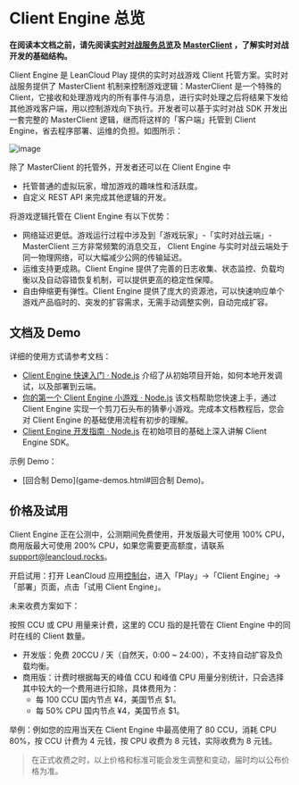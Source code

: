 # Client Engine 总览

**在阅读本文档之前，请先阅读[实时对战服务总览](multiplayer.html)及 [MasterClient](multiplayer-guide-js.html#MasterClient) ，了解实时对战开发的基础结构。**

Client Engine 是 LeanCloud Play 提供的实时对战游戏 Client 托管方案。实时对战服务提供了 MasterClient 机制来控制游戏逻辑：MasterClient 是一个特殊的 Client，它接收和处理游戏内的所有事件与消息，进行实时处理之后将结果下发给其他游戏客户端，用以控制游戏向下执行。开发者可以基于实时对战 SDK 开发出一套完整的 MasterClient 逻辑，继而将这样的「客户端」托管到 Client Engine，省去程序部署、运维的负担。如图所示：

![image](images/client-engine-structure.png)

除了 MasterClient 的托管外，开发者还可以在 Client Engine 中

* 托管普通的虚拟玩家，增加游戏的趣味性和活跃度。
* 自定义 REST API 来完成其他逻辑的开发。

将游戏逻辑托管在 Client Engine 有以下优势：

* 网络延迟更低。游戏运行过程中涉及到「游戏玩家」-「实时对战云端」- MasterClient 三方非常频繁的消息交互， Client Engine 与实时对战云端处于同一物理网络，可以大幅减少公网的传输延迟。
* 运维支持更成熟。Client Engine 提供了完善的日志收集、状态监控、负载均衡以及自动容错恢复机制，可以提供更高的稳定性保障。
* 自由伸缩更有弹性。Client Engine 提供了庞大的资源池，可以快速响应单个游戏产品临时的、突发的扩容需求，无需手动调整实例，自动完成扩容。

## 文档及 Demo

详细的使用方式请参考文档：

* [Client Engine 快速入门 · Node.js](client-engine-quick-start-node.html) 介绍了从初始项目开始，如何本地开发调试，以及部署到云端。
* [你的第一个 Client Engine 小游戏 · Node.js](client-engine-first-game-node.html) 该文档帮助您快速上手，通过 Client Engine 实现一个剪刀石头布的猜拳小游戏。完成本文档教程后，您会对 Client Engine 的基础使用流程有初步的理解。
* [Client Engine 开发指南 · Node.js](client-engine-guide-node.html) 在初始项目的基础上深入讲解 Client Engine SDK。


示例 Demo：

* [回合制 Demo](game-demos.html#回合制 Demo)。

## 价格及试用

Client Engine 正在公测中，公测期间免费使用，开发版最大可使用 100% CPU，商用版最大可使用 200% CPU，如果您需要更高额度，请联系 support@leancloud.rocks。

开启试用：打开 LeanCloud 应用[控制台](/app.html?appid={{appid}})，进入「Play」->「Client Engine」->「部署」页面，点击「试用 Client Engine」。

未来收费方案如下：

按照 CCU 或 CPU 用量来计费，这里的 CCU 指的是托管在 Client Engine 中的同时在线的 Client 数量。

* 开发版：免费 20CCU / 天（自然天，0:00 ~ 24:00），不支持自动扩容及负载均衡。
* 商用版：计费时根据每天的峰值 CCU 和峰值 CPU 用量分别统计，只会选择其中较大的一个费用进行扣除，具体费用为：
  * 每 100 CCU 国内节点 ¥4，美国节点 $1。
  * 每 50% CPU 国内节点 ¥4，美国节点 $1。

举例：例如您的应用当天在 Client Engine 中最高使用了 80 CCU，消耗 CPU 80%，按 CCU 计费为 4 元钱，按 CPU 收费为 8 元钱，实际收费为 8 元钱。

> 在正式收费之时，以上价格和标准可能会发生调整和变动，届时均以公布价格为准。